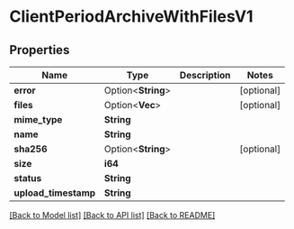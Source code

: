 # ClientPeriodArchiveWithFilesV1

## Properties

Name | Type | Description | Notes
------------ | ------------- | ------------- | -------------
**error** | Option<**String**> |  | [optional]
**files** | Option<**Vec<String>**> |  | [optional]
**mime_type** | **String** |  |
**name** | **String** |  |
**sha256** | Option<**String**> |  | [optional]
**size** | **i64** |  |
**status** | **String** |  |
**upload_timestamp** | **String** |  |

[[Back to Model list]](./README.md#documentation-for-models) [[Back to API list]](./README.md#documentation-for-api-endpoints) [[Back to README]](../README.md)
